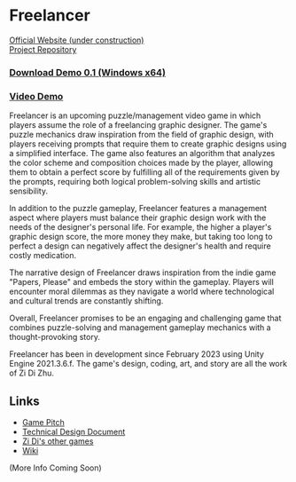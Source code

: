# Freelancer

[Official Website (under construction)](https://zidizhu.github.io/freelancer-the-game/)<br>
[Project Repository](https://github.com/ZiDiZhu/freelancer-the-game)

### [Download Demo 0.1 (Windows x64)](https://drive.google.com/file/d/1_w6AIVOtzP18A0_GTTdQpkhuJM_1w3yj/view?usp=share_link)
### [Video Demo](https://www.youtube.com/watch?v=bGhAQR30n6s&ab_channel=nebularswamp)

Freelancer is an upcoming puzzle/management video game in which players assume the role of a freelancing graphic designer. The game's puzzle mechanics draw inspiration from the field of graphic design, with players receiving prompts that require them to create graphic designs using a simplified interface. The game also features an algorithm that analyzes the color scheme and composition choices made by the player, allowing them to obtain a perfect score by fulfilling all of the requirements given by the prompts, requiring both logical problem-solving skills and artistic sensibility.

In addition to the puzzle gameplay, Freelancer features a management aspect where players must balance their graphic design work with the needs of the designer's personal life. For example, the higher a player's graphic design score, the more money they make, but taking too long to perfect a design can negatively affect the designer's health and require costly medication.

The narrative design of Freelancer draws inspiration from the indie game "Papers, Please" and embeds the story within the gameplay. Players will encounter moral dilemmas as they navigate a world where technological and cultural trends are constantly shifting.

Overall, Freelancer promises to be an engaging and challenging game that combines puzzle-solving and management gameplay mechanics with a thought-provoking story.

Freelancer has been in development since February 2023 using Unity Engine 2021.3.6.f. The game's design, coding, art, and story are all the work of Zi Di Zhu.

## Links
- [Game Pitch](https://docs.google.com/presentation/d/1X4u6EFQxLVrqXaKeQAb1h-1ihv2a49Vu2sXIShJ-uQ8/edit?usp=share_link)
- [Technical Design Document](https://www.figma.com/file/06bnRe4YYzZg6G4SQ6lfqP/Freelancer?node-id=0%3A1&t=tPTgtCTQuJz3Y9vy-1)
- [Zi Di's other games](https://zidizhu.github.io/portfolio/games.html)
- [Wiki](https://github.com/ZiDiZhu/freelancer-the-game/wiki)

(More Info Coming Soon)
